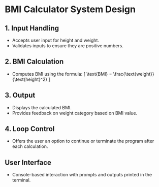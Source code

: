 
# BMI Calculator System Design

## 1. Input Handling
- Accepts user input for height and weight.
- Validates inputs to ensure they are positive numbers.

## 2. BMI Calculation
- Computes BMI using the formula: 
  [
  \text{BMI} = \frac{\text{weight}}{\text{height}^2}
  ]

## 3. Output
- Displays the calculated BMI.
- Provides feedback on weight category based on BMI value.

## 4. Loop Control
- Offers the user an option to continue or terminate the program after each calculation.

## User Interface
- Console-based interaction with prompts and outputs printed in the terminal.

